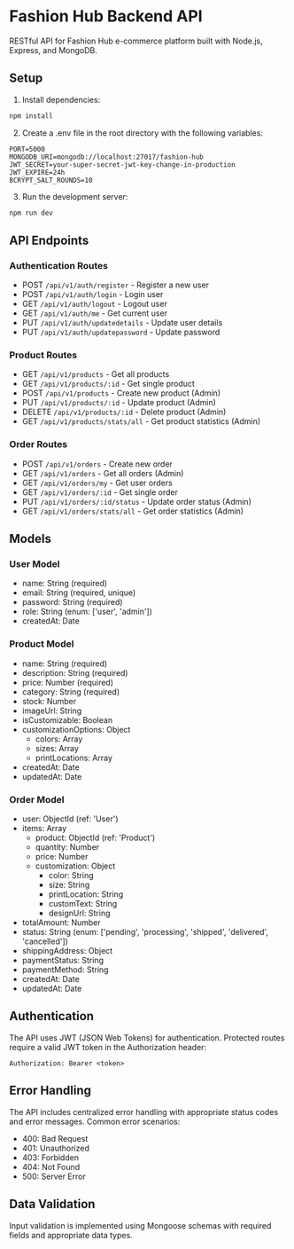 # Fashion Hub Backend API

RESTful API for Fashion Hub e-commerce platform built with Node.js, Express, and MongoDB.

## Setup

1. Install dependencies:
```bash
npm install
```

2. Create a .env file in the root directory with the following variables:
```
PORT=5000
MONGODB_URI=mongodb://localhost:27017/fashion-hub
JWT_SECRET=your-super-secret-jwt-key-change-in-production
JWT_EXPIRE=24h
BCRYPT_SALT_ROUNDS=10
```

3. Run the development server:
```bash
npm run dev
```

## API Endpoints

### Authentication Routes
- POST `/api/v1/auth/register` - Register a new user
- POST `/api/v1/auth/login` - Login user
- GET `/api/v1/auth/logout` - Logout user
- GET `/api/v1/auth/me` - Get current user
- PUT `/api/v1/auth/updatedetails` - Update user details
- PUT `/api/v1/auth/updatepassword` - Update password

### Product Routes
- GET `/api/v1/products` - Get all products
- GET `/api/v1/products/:id` - Get single product
- POST `/api/v1/products` - Create new product (Admin)
- PUT `/api/v1/products/:id` - Update product (Admin)
- DELETE `/api/v1/products/:id` - Delete product (Admin)
- GET `/api/v1/products/stats/all` - Get product statistics (Admin)

### Order Routes
- POST `/api/v1/orders` - Create new order
- GET `/api/v1/orders` - Get all orders (Admin)
- GET `/api/v1/orders/my` - Get user orders
- GET `/api/v1/orders/:id` - Get single order
- PUT `/api/v1/orders/:id/status` - Update order status (Admin)
- GET `/api/v1/orders/stats/all` - Get order statistics (Admin)

## Models

### User Model
- name: String (required)
- email: String (required, unique)
- password: String (required)
- role: String (enum: ['user', 'admin'])
- createdAt: Date

### Product Model
- name: String (required)
- description: String (required)
- price: Number (required)
- category: String (required)
- stock: Number
- imageUrl: String
- isCustomizable: Boolean
- customizationOptions: Object
  - colors: Array
  - sizes: Array
  - printLocations: Array
- createdAt: Date
- updatedAt: Date

### Order Model
- user: ObjectId (ref: 'User')
- items: Array
  - product: ObjectId (ref: 'Product')
  - quantity: Number
  - price: Number
  - customization: Object
    - color: String
    - size: String
    - printLocation: String
    - customText: String
    - designUrl: String
- totalAmount: Number
- status: String (enum: ['pending', 'processing', 'shipped', 'delivered', 'cancelled'])
- shippingAddress: Object
- paymentStatus: String
- paymentMethod: String
- createdAt: Date
- updatedAt: Date

## Authentication

The API uses JWT (JSON Web Tokens) for authentication. Protected routes require a valid JWT token in the Authorization header:

```
Authorization: Bearer <token>
```

## Error Handling

The API includes centralized error handling with appropriate status codes and error messages. Common error scenarios:

- 400: Bad Request
- 401: Unauthorized
- 403: Forbidden
- 404: Not Found
- 500: Server Error

## Data Validation

Input validation is implemented using Mongoose schemas with required fields and appropriate data types.
